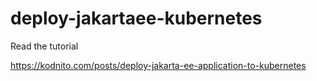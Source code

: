 # deploy-jakartaee-kubernetes

Read the tutorial

https://kodnito.com/posts/deploy-jakarta-ee-application-to-kubernetes
